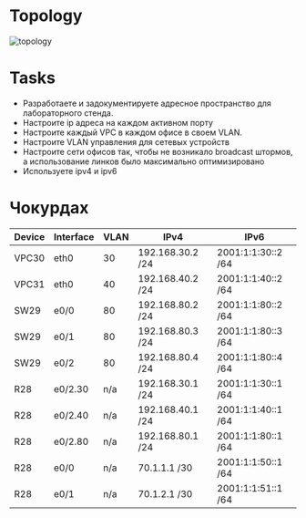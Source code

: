 # Topology
![topology](https://github.com/viktorkomarov/net/blob/main/space/base_scheme.jpeg)

# Tasks
- Разработаете и задокументируете адресное пространство для лабораторного стенда.
- Настроите ip адреса на каждом активном порту
- Настроите каждый VPC в каждом офисе в своем VLAN.
- Настроите VLAN управления для сетевых устройств
- Настроите сети офисов так, чтобы не возникало broadcast штормов, а использование линков было максимально оптимизировано
- Используете ipv4 и ipv6


# Чокурдах

| Device | Interface | VLAN | IPv4              | IPv6               |
|--------|-----------|------|-------------------|--------------------|
| VPC30  | eth0      | 30   | 192.168.30.2 /24  | 2001:1:1:30::2 /64 |
| VPC31  | eth0      | 40   | 192.168.40.2 /24  | 2001:1:1:40::2 /64 |
| SW29   | e0/0      | 80   | 192.168.80.2 /24  | 2001:1:1:80::2 /64 |
| SW29   | e0/1      | 80   | 192.168.80.3 /24  | 2001:1:1:80::3 /64 |
| SW29   | e0/2      | 80   | 192.168.80.4 /24  | 2001:1:1:80::4 /64 |
| R28    | e0/2.30   | n/a  | 192.168.30.1 /24  | 2001:1:1:30::1 /64 |
| R28    | e0/2.40   | n/a  | 192.168.40.1 /24  | 2001:1:1:40::1 /64 |
| R28    | e0/2.80   | n/a  | 192.168.80.1 /24  | 2001:1:1:80::1 /64 |
| R28    | e0/0      | n/a  | 70.1.1.1 /30      | 2001:1:1:50::1 /64 |
| R28    | e0/1      | n/a  | 70.1.2.1 /30      | 2001:1:1:51::1 /64 |
